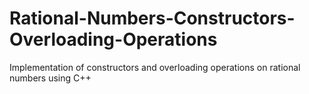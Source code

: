 # Rational-Numbers-Constructors-Overloading-Operations
Implementation of constructors and overloading operations on rational numbers using C++
